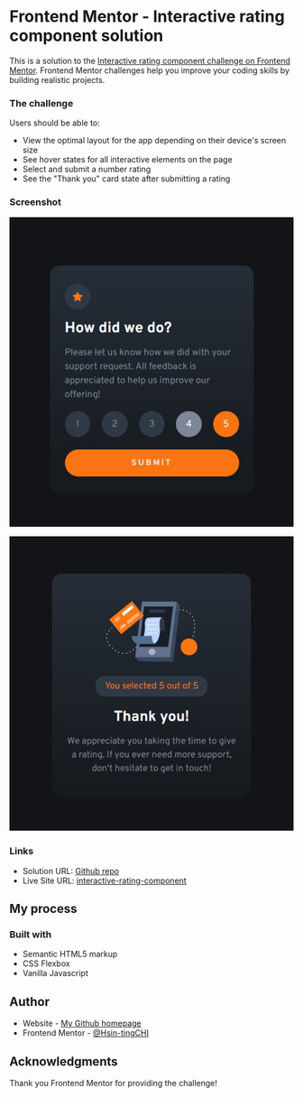 # Frontend Mentor - Interactive rating component solution

This is a solution to the [Interactive rating component challenge on Frontend Mentor](https://www.frontendmentor.io/challenges/interactive-rating-component-koxpeBUmI). Frontend Mentor challenges help you improve your coding skills by building realistic projects. 

### The challenge

Users should be able to:

- View the optimal layout for the app depending on their device's screen size
- See hover states for all interactive elements on the page
- Select and submit a number rating
- See the "Thank you" card state after submitting a rating

### Screenshot

![](./screenshot_1.jpg)

![](./screenshot_2.jpg)

### Links

- Solution URL: [Github repo](https://github.com/p-vivek/Interactive-rating-component)
- Live Site URL: [interactive-rating-component]()

## My process

### Built with

- Semantic HTML5 markup
- CSS Flexbox
- Vanilla Javascript


## Author

- Website - [My Github homepage](https://github.com/p-vivek/)
- Frontend Mentor - [@Hsin-tingCHI](https://www.frontendmentor.io/profile/p-vivek)

## Acknowledgments

Thank you Frontend Mentor for providing the challenge!
